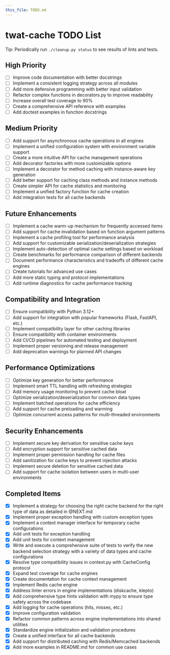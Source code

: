 ```yaml
---
this_file: TODO.md
---
```


# twat-cache TODO List

Tip: Periodically run `./cleanup.py status` to see results of lints and tests.

## High Priority

- [ ] Improve code documentation with better docstrings
- [ ] Implement a consistent logging strategy across all modules
- [ ] Add more defensive programming with better input validation
- [ ] Refactor complex functions in decorators.py to improve readability
- [ ] Increase overall test coverage to 90%
- [ ] Create a comprehensive API reference with examples
- [ ] Add doctest examples in function docstrings

## Medium Priority

- [ ] Add support for asynchronous cache operations in all engines
- [ ] Implement a unified configuration system with environment variable support
- [ ] Create a more intuitive API for cache management operations
- [ ] Add decorator factories with more customizable options
- [ ] Implement a decorator for method caching with instance-aware key generation
- [ ] Add better support for caching class methods and instance methods
- [ ] Create simpler API for cache statistics and monitoring
- [ ] Implement a unified factory function for cache creation
- [ ] Add integration tests for all cache backends

## Future Enhancements

- [ ] Implement a cache warm-up mechanism for frequently accessed items
- [ ] Add support for cache invalidation based on function argument patterns
- [ ] Implement a cache profiling tool for performance analysis
- [ ] Add support for customizable serialization/deserialization strategies
- [ ] Implement auto-detection of optimal cache settings based on workload
- [ ] Create benchmarks for performance comparison of different backends
- [ ] Document performance characteristics and tradeoffs of different cache engines
- [ ] Create tutorials for advanced use cases
- [ ] Add more static typing and protocol implementations
- [ ] Add runtime diagnostics for cache performance tracking

## Compatibility and Integration

- [ ] Ensure compatibility with Python 3.12+
- [ ] Add support for integration with popular frameworks (Flask, FastAPI, etc.)
- [ ] Implement compatibility layer for other caching libraries
- [ ] Ensure compatibility with container environments
- [ ] Add CI/CD pipelines for automated testing and deployment
- [ ] Implement proper versioning and release management
- [ ] Add deprecation warnings for planned API changes

## Performance Optimizations

- [ ] Optimize key generation for better performance
- [ ] Implement smart TTL handling with refreshing strategies
- [ ] Add memory usage monitoring to prevent cache bloat
- [ ] Optimize serialization/deserialization for common data types
- [ ] Implement batched operations for cache efficiency
- [ ] Add support for cache preloading and warming
- [ ] Optimize concurrent access patterns for multi-threaded environments

## Security Enhancements

- [ ] Implement secure key derivation for sensitive cache keys
- [ ] Add encryption support for sensitive cached data
- [ ] Implement proper permission handling for cache files
- [ ] Add sanitization for cache keys to prevent injection attacks
- [ ] Implement secure deletion for sensitive cached data
- [ ] Add support for cache isolation between users in multi-user environments

## Completed Items

- [x] Implement a strategy for choosing the right cache backend for the right type of data as detailed in @NEXT.md
- [x] Implement proper exception handling with custom exception types
- [x] Implement a context manager interface for temporary cache configurations
- [x] Add unit tests for exception handling
- [x] Add unit tests for context management
- [x] Write and execute a comprehensive suite of tests to verify the new backend selection strategy with a variety of data types and cache configurations
- [x] Resolve type compatibility issues in context.py with CacheConfig protocol
- [x] Expand test coverage for cache engines
- [x] Create documentation for cache context management
- [x] Implement Redis cache engine
- [x] Address linter errors in engine implementations (diskcache, klepto)
- [x] Add comprehensive type hints validation with mypy to ensure type safety across the codebase
- [x] Add logging for cache operations (hits, misses, etc.)
- [x] Improve configuration validation
- [x] Refactor common patterns across engine implementations into shared utilities
- [x] Standardize engine initialization and validation procedures
- [x] Create a unified interface for all cache backends
- [x] Add support for distributed caching with Redis/Memcached backends
- [x] Add more examples in README.md for common use cases